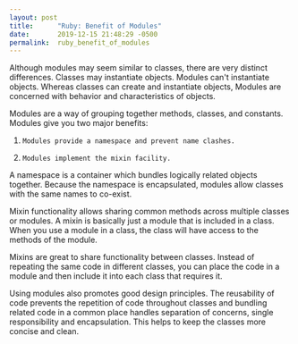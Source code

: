 ```yaml
---
layout: post
title:      "Ruby: Benefit of Modules"
date:       2019-12-15 21:48:29 -0500
permalink:  ruby_benefit_of_modules
---
```


 
Although modules may seem similar to classes, there are very distinct differences. Classes may instantiate objects. Modules can't instantiate objects. Whereas classes can create and instantiate objects,  Modules are concerned with behavior and characteristics of objects. 

Modules are a way of grouping together methods, classes, and constants. Modules give you two major benefits:
1.     Modules provide a namespace and prevent name clashes.
2.     Modules implement the mixin facility.

A namespace is a container which bundles logically related objects together. Because the namespace is encapsulated, modules allow classes with the same names to co-exist. 

Mixin functionality allows sharing common methods across multiple classes or modules. A mixin is basically just a module that is included in a class. When you use a module in a class, the class will have access to the methods of the module.

Mixins are great to  share functionality between classes. Instead of repeating the same code in different classes, you can place the code in a module and then include it into each class that requires it.

Using modules also promotes good design principles. The reusability of code prevents the repetition of code throughout classes and  bundling related code in a common place handles separation of concerns, single responsibility and encapsulation. This helps to keep the classes more concise and clean.





